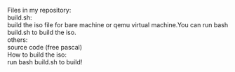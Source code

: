Files in my repository:  
build.sh:  
build the iso file for bare machine or qemu virtual machine.You can run bash build.sh to build the iso.  
others:  
source code (free pascal)  
How to build the iso:  
run bash build.sh to build!  
